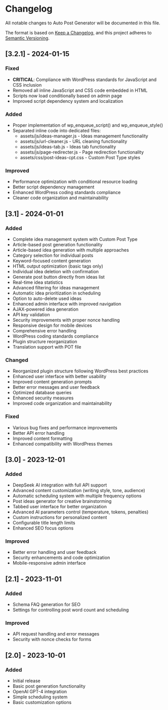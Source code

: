 # Changelog

All notable changes to Auto Post Generator will be documented in this file.

The format is based on [Keep a Changelog](https://keepachangelog.com/en/1.0.0/),
and this project adheres to [Semantic Versioning](https://semver.org/spec/v2.0.0.html).

## [3.2.1] - 2024-01-15

### Fixed
- **CRITICAL**: Compliance with WordPress standards for JavaScript and CSS inclusion
- Removed all inline JavaScript and CSS code embedded in HTML
- Scripts now load conditionally based on admin page
- Improved script dependency system and localization

### Added
- Proper implementation of wp_enqueue_script() and wp_enqueue_style()
- Separated inline code into dedicated files:
  - assets/js/ideas-manager.js - Ideas management functionality
  - assets/js/url-cleaner.js - URL cleaning functionality  
  - assets/js/ideas-tab.js - Ideas tab functionality
  - assets/js/page-redirecter.js - Page redirection functionality
  - assets/css/post-ideas-cpt.css - Custom Post Type styles

### Improved
- Performance optimization with conditional resource loading
- Better script dependency management
- Enhanced WordPress coding standards compliance
- Cleaner code organization and maintainability

## [3.1] - 2024-01-01

### Added
- Complete idea management system with Custom Post Type
- Article-based post generation functionality
- Article-based idea generation with multiple approaches
- Category selection for individual posts
- Keyword-focused content generation
- HTML output optimization (basic tags only)
- Individual idea deletion with confirmation
- Generate post button directly from ideas list
- Real-time idea statistics
- Advanced filtering for ideas management
- Automatic idea prioritization in scheduling
- Option to auto-delete used ideas
- Enhanced admin interface with improved navigation
- AJAX-powered idea generation
- API key validation
- Security improvements with proper nonce handling
- Responsive design for mobile devices
- Comprehensive error handling
- WordPress coding standards compliance
- Plugin structure reorganization
- Translation support with POT file

### Changed
- Reorganized plugin structure following WordPress best practices
- Enhanced user interface with better usability
- Improved content generation prompts
- Better error messages and user feedback
- Optimized database queries
- Enhanced security measures
- Improved code organization and maintainability

### Fixed
- Various bug fixes and performance improvements
- Better API error handling
- Improved content formatting
- Enhanced compatibility with WordPress themes

## [3.0] - 2023-12-01

### Added
- DeepSeek AI integration with full API support
- Advanced content customization (writing style, tone, audience)
- Automatic scheduling system with multiple frequency options
- Post ideas generator for creative brainstorming
- Tabbed user interface for better organization
- Advanced AI parameters control (temperature, tokens, penalties)
- Custom instructions for personalized content
- Configurable title length limits
- Enhanced SEO focus options

### Improved
- Better error handling and user feedback
- Security enhancements and code optimization
- Mobile-responsive admin interface

## [2.1] - 2023-11-01

### Added
- Schema FAQ generation for SEO
- Settings for controlling post word count and scheduling

### Improved
- API request handling and error messages
- Security with nonce checks for forms

## [2.0] - 2023-10-01

### Added
- Initial release
- Basic post generation functionality
- OpenAI GPT-4 integration
- Simple scheduling system
- Basic customization options